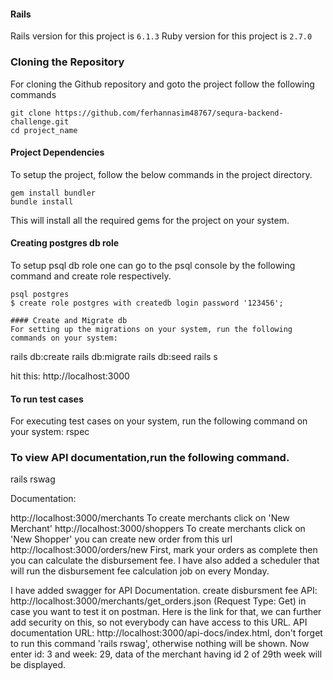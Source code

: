 
#### Rails
Rails version for this project is `6.1.3`
Ruby version for this project is `2.7.0`

### Cloning the Repository
For cloning the Github repository and goto the project follow the following commands
```
git clone https://github.com/ferhannasim48767/sequra-backend-challenge.git
cd project_name
```

#### Project Dependencies

To setup the project, follow the below commands in the project directory.
```
gem install bundler
bundle install
```
This will install all the required gems for the project on your system.

#### Creating postgres db role
To setup psql db role one can go to the psql console by the following command and create role respectively.

```
psql postgres
$ create role postgres with createdb login password '123456';
```
```
#### Create and Migrate db
For setting up the migrations on your system, run the following commands on your system:
```
rails db:create
rails db:migrate
rails db:seed
rails s

hit this: http://localhost:3000

#### To run test cases
For executing test cases on your system, run the following command on your system:
rspec

### To view API documentation,run the following command.
rails rswag

Documentation:

http://localhost:3000/merchants To create merchants click on 'New Merchant'
http://localhost:3000/shoppers To create merchants click on 'New Shopper'
you can create new order from this url http://localhost:3000/orders/new
First, mark your orders as complete then you can calculate the disbursement fee.
I have also added a scheduler that will run the disbursement fee calculation job on every Monday.

I have added swagger for API Documentation.
create disbursment fee API: http://localhost:3000/merchants/get_orders.json (Request Type: Get) in case you want to test it on postman.
Here is the link for that, we can further add security on this, so not everybody can have access to this URL.
API documentation URL: http://localhost:3000/api-docs/index.html, don't forget to run this command 'rails rswag', otherwise nothing will be shown.
Now enter id: 3 and week: 29, data of the merchant having id 2 of 29th week will be displayed.

